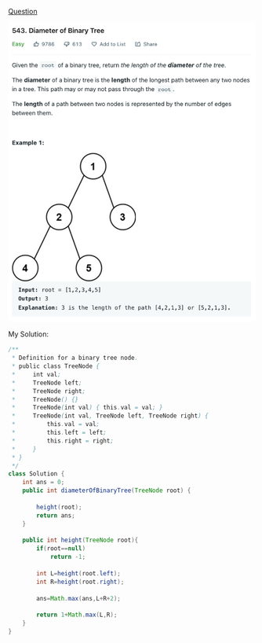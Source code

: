 [Question](https://leetcode.com/problems/diameter-of-binary-tree/)

<img src="0543 Diameter of Binary Tree/image-20221014140708224.png">



My Solution:

```java
/**
 * Definition for a binary tree node.
 * public class TreeNode {
 *     int val;
 *     TreeNode left;
 *     TreeNode right;
 *     TreeNode() {}
 *     TreeNode(int val) { this.val = val; }
 *     TreeNode(int val, TreeNode left, TreeNode right) {
 *         this.val = val;
 *         this.left = left;
 *         this.right = right;
 *     }
 * }
 */
class Solution {
    int ans = 0;
    public int diameterOfBinaryTree(TreeNode root) {
        
        height(root);
        return ans;
    }
    
    public int height(TreeNode root){
        if(root==null)
            return -1;
        
        int L=height(root.left);
        int R=height(root.right);
        
        ans=Math.max(ans,L+R+2);

        return 1+Math.max(L,R);
    }
}
```

